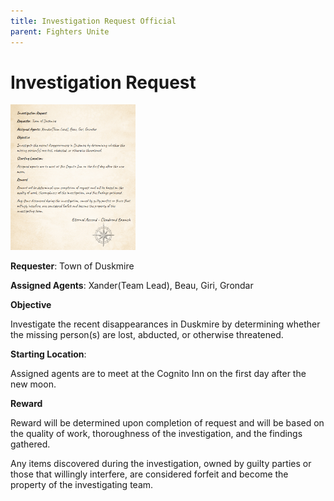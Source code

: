 ```yaml
---
title: Investigation Request Official
parent: Fighters Unite
---
```



# Investigation Request

<img src="Investigation_Request_Official.png" alt="Investigation_Request_Official" width="200"/>

**Requester**: Town of Duskmire

**Assigned Agents**: Xander(Team Lead), Beau, Giri, Grondar

**Objective**

Investigate the recent disappearances in Duskmire by determining whether the missing person(s) are lost, abducted, or otherwise threatened.

**Starting Location**:

Assigned agents are to meet at the Cognito Inn on the first day after the new moon.

**Reward**

Reward will be determined upon completion of request and will be based on the quality of work, thoroughness of the investigation, and the findings gathered.

Any items discovered during the investigation, owned by guilty parties or those that willingly interfere, are considered forfeit and become the property of the investigating team.